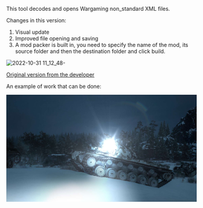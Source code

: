This tool decodes and opens Wargaming non_standard XML files.

Changes in this version:
1) Visual update
2) Improved file opening and saving
3) A mod packer is built in, you need to specify the name of the mod, its source folder and then the destination folder and click build.

![2022-10-31 11_12_48-](https://user-images.githubusercontent.com/107859162/198974052-c2176053-602a-46ec-a475-4c776d20eff0.png)

[Original version from the developer](https://github.com/mikeoverbay/XML_Editor)


An example of work that can be done:

[![Everything Is AWESOME](https://github.com/e-gaydarzhi-2077/WOT_XML_Editor/blob/main/TankLogo.jpg?raw=true)](https://youtu.be/Rzscy6Luf38 "Everything Is AWESOME")
